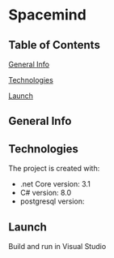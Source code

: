 # Spacemind

## Table of Contents
[General Info](#General-Info)

[Technologies](#Technologies)

[Launch](#Launch)

## General Info

## Technologies
The project is created with:
* .net Core version: 3.1
* C# version: 8.0
* postgresql version: 

## Launch
Build and run in Visual Studio


